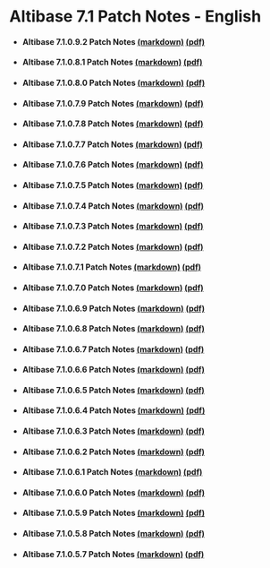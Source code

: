 # Altibase 7.1 Patch Notes - English

- #### Altibase 7.1.0.9.2 Patch Notes [(markdown)](https://github.com/ALTIBASE/Documents/blob/master/PatchNotes/Altibase_7.1/eng/Altibase_7_1_0_9_2_Patch_Notes.md) [(pdf)](https://github.com/ALTIBASE/Documents/blob/master/PatchNotes/Altibase_7.1/eng/PDF/Altibase_7_1_0_9_2_Patch_Notes.pdf)

- #### Altibase 7.1.0.8.1 Patch Notes [(markdown)](https://github.com/ALTIBASE/Documents/blob/master/PatchNotes/Altibase_7.1/eng/Altibase_7_1_0_8_1_Patch_Notes.md) [(pdf)](https://github.com/ALTIBASE/Documents/blob/master/PatchNotes/Altibase_7.1/eng/PDF/Altibase_7_1_0_8_1_Patch_Notes.pdf)

- #### Altibase 7.1.0.8.0 Patch Notes [(markdown)](https://github.com/ALTIBASE/Documents/blob/master/PatchNotes/Altibase_7.1/eng/Altibase_7_1_0_8_0_Patch_Notes.md) [(pdf)](https://github.com/ALTIBASE/Documents/blob/master/PatchNotes/Altibase_7.1/eng/PDF/Altibase_7_1_0_8_0_Patch_Notes.pdf)

- #### Altibase 7.1.0.7.9 Patch Notes [(markdown)](https://github.com/ALTIBASE/Documents/blob/master/PatchNotes/Altibase_7.1/eng/Altibase_7_1_0_7_9_Patch_Notes.md) [(pdf)](https://github.com/ALTIBASE/Documents/blob/master/PatchNotes/Altibase_7.1/eng/PDF/Altibase_7_1_0_7_9_Patch_Notes.pdf)

- #### Altibase 7.1.0.7.8 Patch Notes [(markdown)](https://github.com/ALTIBASE/Documents/blob/master/PatchNotes/Altibase_7.1/eng/Altibase_7_1_0_7_8_Patch_Notes.md) [(pdf)](https://github.com/ALTIBASE/Documents/blob/master/PatchNotes/Altibase_7.1/eng/PDF/Altibase_7_1_0_7_8_Patch_Notes.pdf)

- #### Altibase 7.1.0.7.7 Patch Notes [(markdown)](https://github.com/ALTIBASE/Documents/blob/master/PatchNotes/Altibase_7.1/eng/Altibase_7_1_0_7_7_Patch_Notes.md) [(pdf)](https://github.com/ALTIBASE/Documents/blob/master/PatchNotes/Altibase_7.1/eng/PDF/Altibase_7_1_0_7_7_Patch_Notes.pdf)

- #### Altibase 7.1.0.7.6 Patch Notes [(markdown)](https://github.com/ALTIBASE/Documents/blob/master/PatchNotes/Altibase_7.1/eng/Altibase_7_1_0_7_6_Patch_Notes.md) [(pdf)](https://github.com/ALTIBASE/Documents/blob/master/PatchNotes/Altibase_7.1/eng/PDF/Altibase_7_1_0_7_6_Patch_Notes.pdf)

- #### Altibase 7.1.0.7.5 Patch Notes [(markdown)](https://github.com/ALTIBASE/Documents/blob/master/PatchNotes/Altibase_7.1/eng/Altibase_7_1_0_7_5_Patch_Notes.md) [(pdf)](https://github.com/ALTIBASE/Documents/blob/master/PatchNotes/Altibase_7.1/eng/PDF/Altibase_7_1_0_7_5_Patch_Notes.pdf)

- #### Altibase 7.1.0.7.4 Patch Notes [(markdown)](https://github.com/ALTIBASE/Documents/blob/master/PatchNotes/Altibase_7.1/eng/Altibase_7_1_0_7_4_Patch_Notes.md) [(pdf)](https://github.com/ALTIBASE/Documents/blob/master/PatchNotes/Altibase_7.1/eng/PDF/Altibase_7_1_0_7_4_Patch_Notes.pdf)

- #### Altibase 7.1.0.7.3 Patch Notes [(markdown)](https://github.com/ALTIBASE/Documents/blob/master/PatchNotes/Altibase_7.1/eng/Altibase_7_1_0_7_3_Patch_Notes.md) [(pdf)](https://github.com/ALTIBASE/Documents/blob/master/PatchNotes/Altibase_7.1/eng/PDF/Altibase_7_1_0_7_3_Patch_Notes.pdf)

- #### Altibase 7.1.0.7.2 Patch Notes [(markdown)](https://github.com/ALTIBASE/Documents/blob/master/PatchNotes/Altibase_7.1/eng/Altibase_7_1_0_7_2_Patch_Notes.md) [(pdf)](https://github.com/ALTIBASE/Documents/blob/master/PatchNotes/Altibase_7.1/eng/PDF/Altibase_7_1_0_7_2_Patch_Notes.pdf)

- #### Altibase 7.1.0.7.1 Patch Notes [(markdown)](https://github.com/ALTIBASE/Documents/blob/master/PatchNotes/Altibase_7.1/eng/Altibase_7_1_0_7_1_Patch_Notes.md) [(pdf)](https://github.com/ALTIBASE/Documents/blob/master/PatchNotes/Altibase_7.1/eng/PDF/Altibase_7_1_0_7_1_Patch_Notes.pdf)

- #### Altibase 7.1.0.7.0 Patch Notes [(markdown)](https://github.com/ALTIBASE/Documents/blob/master/PatchNotes/Altibase_7.1/eng/Altibase_7_1_0_7_0_Patch_Notes.md) [(pdf)](https://github.com/ALTIBASE/Documents/blob/master/PatchNotes/Altibase_7.1/eng/PDF/Altibase_7_1_0_7_0_Patch_Notes.pdf)

- #### Altibase 7.1.0.6.9 Patch Notes [(markdown)](https://github.com/ALTIBASE/Documents/blob/master/PatchNotes/Altibase_7.1/eng/Altibase_7_1_0_6_9_Patch_Notes.md) [(pdf)](https://github.com/ALTIBASE/Documents/blob/master/PatchNotes/Altibase_7.1/eng/PDF/Altibase_7_1_0_6_9_Patch_Notes.pdf)

- #### Altibase 7.1.0.6.8 Patch Notes [(markdown)](https://github.com/ALTIBASE/Documents/blob/master/PatchNotes/Altibase_7.1/eng/Altibase_7_1_0_6_8_Patch_Notes.md) [(pdf)](https://github.com/ALTIBASE/Documents/blob/master/PatchNotes/Altibase_7.1/eng/PDF/Altibase_7_1_0_6_8_Patch_Notes.pdf)

- #### Altibase 7.1.0.6.7 Patch Notes [(markdown)](https://github.com/ALTIBASE/Documents/blob/master/PatchNotes/Altibase_7.1/eng/Altibase_7_1_0_6_7_Patch_Notes.md) [(pdf)](https://github.com/ALTIBASE/Documents/blob/master/PatchNotes/Altibase_7.1/eng/PDF/Altibase_7_1_0_6_7_Patch_Notes.pdf)

- #### Altibase 7.1.0.6.6 Patch Notes [(markdown)](https://github.com/ALTIBASE/Documents/blob/master/PatchNotes/Altibase_7.1/eng/Altibase_7_1_0_6_6_Patch_Notes.md) [(pdf)](https://github.com/ALTIBASE/Documents/blob/master/PatchNotes/Altibase_7.1/eng/PDF/Altibase_7_1_0_6_6_Patch_Notes.pdf)

- #### Altibase 7.1.0.6.5 Patch Notes [(markdown)](https://github.com/ALTIBASE/Documents/blob/master/PatchNotes/Altibase_7.1/eng/Altibase_7_1_0_6_5_Patch_Notes.md) [(pdf)](https://github.com/ALTIBASE/Documents/blob/master/PatchNotes/Altibase_7.1/eng/PDF/Altibase_7_1_0_6_5_Patch_Notes.pdf)

- #### Altibase 7.1.0.6.4 Patch Notes [(markdown)](https://github.com/ALTIBASE/Documents/blob/master/PatchNotes/Altibase_7.1/eng/Altibase_7_1_0_6_4_Patch_Notes.md) [(pdf)](https://github.com/ALTIBASE/Documents/blob/master/PatchNotes/Altibase_7.1/eng/PDF/Altibase_7_1_0_6_4_Patch_Notes.pdf)

- #### Altibase 7.1.0.6.3 Patch Notes [(markdown)](https://github.com/ALTIBASE/Documents/blob/master/PatchNotes/Altibase_7.1/eng/Altibase_7_1_0_6_3_Patch_Notes.md) [(pdf)](https://github.com/ALTIBASE/Documents/blob/master/PatchNotes/Altibase_7.1/eng/PDF/Altibase_7_1_0_6_3_Patch_Notes.pdf)

- #### Altibase 7.1.0.6.2 Patch Notes [(markdown)](https://github.com/ALTIBASE/Documents/blob/master/PatchNotes/Altibase_7.1/eng/Altibase_7_1_0_6_2_Patch_Notes.md) [(pdf)](https://github.com/ALTIBASE/Documents/blob/master/PatchNotes/Altibase_7.1/eng/PDF/Altibase_7_1_0_6_2_Patch_Notes.pdf)

- #### Altibase 7.1.0.6.1 Patch Notes [(markdown)](https://github.com/ALTIBASE/Documents/blob/master/PatchNotes/Altibase_7.1/eng/Altibase_7_1_0_6_1_Patch_Notes.md) [(pdf)](https://github.com/ALTIBASE/Documents/blob/master/PatchNotes/Altibase_7.1/eng/PDF/Altibase_7_1_0_6_1_Patch_Notes.pdf)

- #### Altibase 7.1.0.6.0 Patch Notes [(markdown)](https://github.com/ALTIBASE/Documents/blob/master/PatchNotes/Altibase_7.1/eng/Altibase_7_1_0_6_0_Patch_Notes.md) [(pdf)](https://github.com/ALTIBASE/Documents/blob/master/PatchNotes/Altibase_7.1/eng/PDF/Altibase_7_1_0_6_0_Patch_Notes.pdf)

- #### Altibase 7.1.0.5.9 Patch Notes [(markdown)](https://github.com/ALTIBASE/Documents/blob/master/PatchNotes/Altibase_7.1/eng/Altibase_7_1_0_5_9_Patch_Notes.md) [(pdf)](https://github.com/ALTIBASE/Documents/blob/master/PatchNotes/Altibase_7.1/eng/PDF/Altibase_7_1_0_5_9_Patch_Notes.pdf)

- #### Altibase 7.1.0.5.8 Patch Notes [(markdown)](https://github.com/ALTIBASE/Documents/blob/master/PatchNotes/Altibase_7.1/eng/Altibase_7_1_0_5_8_Patch_Notes.md) [(pdf)](https://github.com/ALTIBASE/Documents/blob/master/PatchNotes/Altibase_7.1/eng/PDF/Altibase_7_1_0_5_8_Patch_Notes.pdf)

- #### Altibase 7.1.0.5.7 Patch Notes [(markdown)](https://github.com/ALTIBASE/Documents/blob/master/PatchNotes/Altibase_7.1/eng/Altibase_7_1_0_5_7_Patch_Notes.md) [(pdf)](https://github.com/ALTIBASE/Documents/blob/master/PatchNotes/Altibase_7.1/eng/PDF/Altibase_7_1_0_5_7_Patch_Notes.pdf)

  
